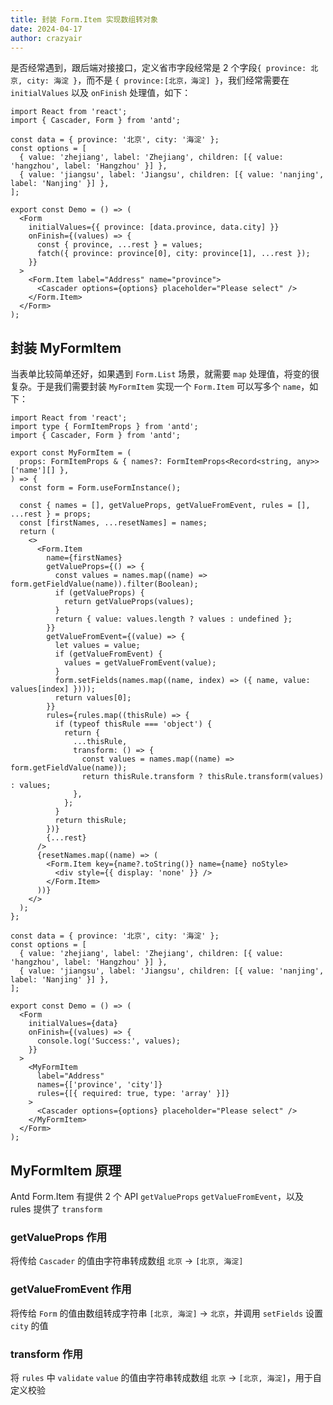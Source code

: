 ```yaml
---
title: 封装 Form.Item 实现数组转对象
date: 2024-04-17
author: crazyair
---
```


是否经常遇到，跟后端对接接口，定义省市字段经常是 2 个字段`{ province: 北京, city: 海淀 }`，而不是 `{ province:[北京，海淀] }`，我们经常需要在 `initialValues` 以及 `onFinish` 处理值，如下：

```tsx
import React from 'react';
import { Cascader, Form } from 'antd';

const data = { province: '北京', city: '海淀' };
const options = [
  { value: 'zhejiang', label: 'Zhejiang', children: [{ value: 'hangzhou', label: 'Hangzhou' }] },
  { value: 'jiangsu', label: 'Jiangsu', children: [{ value: 'nanjing', label: 'Nanjing' }] },
];

export const Demo = () => (
  <Form
    initialValues={{ province: [data.province, data.city] }}
    onFinish={(values) => {
      const { province, ...rest } = values;
      fatch({ province: province[0], city: province[1], ...rest });
    }}
  >
    <Form.Item label="Address" name="province">
      <Cascader options={options} placeholder="Please select" />
    </Form.Item>
  </Form>
);
```

## 封装 MyFormItem

当表单比较简单还好，如果遇到 `Form.List` 场景，就需要 `map` 处理值，将变的很复杂。于是我们需要封装 `MyFormItem` 实现一个 `Form.Item` 可以写多个 `name`，如下：

```tsx
import React from 'react';
import type { FormItemProps } from 'antd';
import { Cascader, Form } from 'antd';

export const MyFormItem = (
  props: FormItemProps & { names?: FormItemProps<Record<string, any>>['name'][] },
) => {
  const form = Form.useFormInstance();

  const { names = [], getValueProps, getValueFromEvent, rules = [], ...rest } = props;
  const [firstNames, ...resetNames] = names;
  return (
    <>
      <Form.Item
        name={firstNames}
        getValueProps={() => {
          const values = names.map((name) => form.getFieldValue(name)).filter(Boolean);
          if (getValueProps) {
            return getValueProps(values);
          }
          return { value: values.length ? values : undefined };
        }}
        getValueFromEvent={(value) => {
          let values = value;
          if (getValueFromEvent) {
            values = getValueFromEvent(value);
          }
          form.setFields(names.map((name, index) => ({ name, value: values[index] })));
          return values[0];
        }}
        rules={rules.map((thisRule) => {
          if (typeof thisRule === 'object') {
            return {
              ...thisRule,
              transform: () => {
                const values = names.map((name) => form.getFieldValue(name));
                return thisRule.transform ? thisRule.transform(values) : values;
              },
            };
          }
          return thisRule;
        })}
        {...rest}
      />
      {resetNames.map((name) => (
        <Form.Item key={name?.toString()} name={name} noStyle>
          <div style={{ display: 'none' }} />
        </Form.Item>
      ))}
    </>
  );
};

const data = { province: '北京', city: '海淀' };
const options = [
  { value: 'zhejiang', label: 'Zhejiang', children: [{ value: 'hangzhou', label: 'Hangzhou' }] },
  { value: 'jiangsu', label: 'Jiangsu', children: [{ value: 'nanjing', label: 'Nanjing' }] },
];

export const Demo = () => (
  <Form
    initialValues={data}
    onFinish={(values) => {
      console.log('Success:', values);
    }}
  >
    <MyFormItem
      label="Address"
      names={['province', 'city']}
      rules={[{ required: true, type: 'array' }]}
    >
      <Cascader options={options} placeholder="Please select" />
    </MyFormItem>
  </Form>
);
```

## MyFormItem 原理

Antd Form.Item 有提供 2 个 API `getValueProps` `getValueFromEvent`，以及 rules 提供了 `transform`

### getValueProps 作用

将传给 `Cascader` 的值由字符串转成数组 `北京` -> `[北京, 海淀]`

### getValueFromEvent 作用

将传给 `Form` 的值由数组转成字符串 `[北京, 海淀]` -> `北京`，并调用 `setFields` 设置 `city` 的值

### transform 作用

将 `rules` 中 `validate` `value` 的值由字符串转成数组 `北京` -> `[北京, 海淀]`，用于自定义校验
